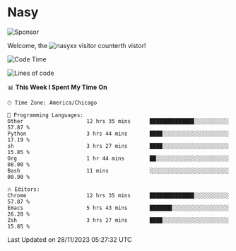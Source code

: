 # Nasy

<!--
<p align="center">
<img height="200" src="https://github-readme-stats.vercel.app/api?username=nasyxx&count_private=true&show_icons=true&theme=dracula&include_all_commits=true"/>
<img height="200" src="https://github-readme-stats.vercel.app/api/top-langs/?username=nasyxx&theme=dracula&hide=html,jupyter+notebook&count_private=true&show_icons=true"/>
</p>

  
----------------
-->

![Sponsor](https://img.shields.io/static/v1.svg?label=Sponsor&message=%E2%9D%A4&logo=GitHub&style=flat&color=pink)
 
Welcome, the ![nasyxx visitor counter](https://count.getloli.com/get/@nasyxx?theme=rule34)th vistor!
 
<!--START_SECTION:waka-->
![Code Time](http://img.shields.io/badge/Code%20Time-4%2C021%20hrs%2031%20mins-blue)

![Lines of code](https://img.shields.io/badge/From%20Hello%20World%20I%27ve%20Written-6.3%20million%20lines%20of%20code-blue)

📊 **This Week I Spent My Time On** 

```text
🕑︎ Time Zone: America/Chicago

💬 Programming Languages: 
Other                    12 hrs 35 mins      ██████████████░░░░░░░░░░░   57.87 % 
Python                   3 hrs 44 mins       ████░░░░░░░░░░░░░░░░░░░░░   17.19 % 
sh                       3 hrs 27 mins       ████░░░░░░░░░░░░░░░░░░░░░   15.85 % 
Org                      1 hr 44 mins        ██░░░░░░░░░░░░░░░░░░░░░░░   08.00 % 
Bash                     11 mins             ░░░░░░░░░░░░░░░░░░░░░░░░░   00.90 % 

🔥 Editors: 
Chrome                   12 hrs 35 mins      ██████████████░░░░░░░░░░░   57.87 % 
Emacs                    5 hrs 43 mins       ███████░░░░░░░░░░░░░░░░░░   26.28 % 
Zsh                      3 hrs 27 mins       ████░░░░░░░░░░░░░░░░░░░░░   15.85 % 
```


 Last Updated on 28/11/2023 05:27:32 UTC
<!--END_SECTION:waka-->

<!-- ![visitors](https://visitor-badge.laobi.icu/badge?page_id=nasyxx.nasyxx) -->
